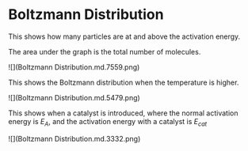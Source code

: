 # Boltzmann Distribution

This shows how many particles are at and above the activation energy.

The area under the graph is the total number of molecules.

![](Boltzmann Distribution.md.7559.png)

This shows the Boltzmann distribution when the temperature is higher.

![](Boltzmann Distribution.md.5479.png)

This shows when a catalyst is introduced, where the normal activation energy is $E_A$, and the activation energy with a catalyst is $E_{cat}$

![](Boltzmann Distribution.md.3332.png)